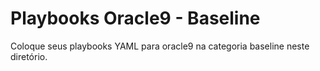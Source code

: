# Playbooks Oracle9 - Baseline

Coloque seus playbooks YAML para oracle9 na categoria baseline neste diretório.
